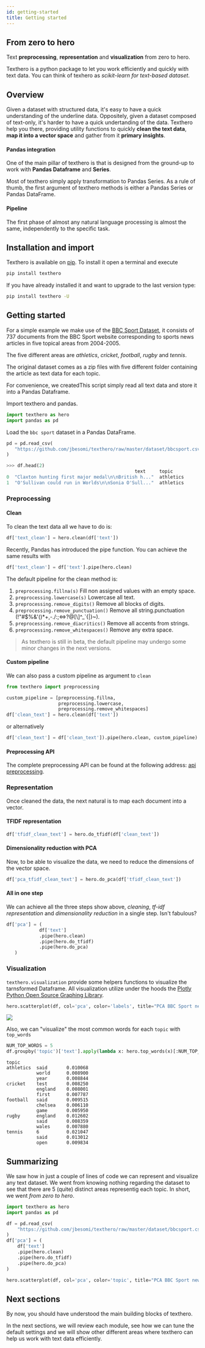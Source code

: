 ```yaml
---
id: getting-started
title: Getting started
---
```


## From zero to hero

Text **preprocessing**, **representation** and **visualization** from zero to hero.

Texthero is a python package to let you work efficiently and quickly with text data. You can think of texhero as _scikit-learn for text-based dataset_.

## Overview

Given a dataset with structured data, it's easy to have a quick understanding of the underline data. Oppositely, given a dataset composed of text-only, it's harder to have a quick undertanding of the data. Texthero help you there, providing utility functions to quickly **clean the text data**, **map it into a vector space** and gather from it **primary insights**.

#### Pandas integration

One of the main pillar of texthero is that is designed from the ground-up to work with **Pandas Dataframe** and **Series**.

Most of texthero simply apply transformation to Pandas Series. As a rule of thumb, the first argument of texthero methods is either a Pandas Series or Pandas DataFrame.

#### Pipeline

The first phase of almost any natural language processing is almost the same, independently to the specific task.

## Installation and import

Texthero is available on [pip](https://pypi.org/project/texthero/). To install it open a terminal and execute


```bash
pip install texthero
```

If you have already installed it and want to upgrade to the last version type:

```bash
pip install texthero -U
```

## Getting started

For a simple example we make use of the [BBC Sport Dataset](http://mlg.ucd.ie/datasets/bbc.html), it consists of 737 documents from the BBC Sport website corresponding to sports news articles in five topical areas from 2004-2005.

The five different areas are _athletics_, _cricket_, _football_, _rugby_ and _tennis_.

The original dataset comes as a zip files with five different folder containing the article as text data for each topic.

For convenience, we createdThis script simply read all text data and store it into a Pandas Dataframe.

Import texthero and pandas.

```py
import texthero as hero
import pandas as pd
```

Load the `bbc sport` dataset in a Pandas DataFrame.

```py
pd = pd.read_csv(
   "https://github.com/jbesomi/texthero/raw/master/dataset/bbcsport.csv"
)
```

```py
>>> df.head(2)
                                               text     topic
0  "Claxton hunting first major medal\n\nBritish h..."  athletics
1  "O'Sullivan could run in Worlds\n\nSonia O'Sull..."  athletics
```


### Preprocessing

#### Clean

To clean the text data all we have to do is:

```py
df['text_clean'] = hero.clean(df['text'])
```

Recently, Pandas has introduced the pipe function. You can achieve the same results with

```py
df['text_clean'] = df['text'].pipe(hero.clean)
```

The default pipeline for the clean method is:

1. `preprocessing.fillna(s)` Fill non assigned values with an empty space.
1. `preprocessing.lowercase(s)` Lowercase all text.
1. `preprocessing.remove_digits()` Remove all blocks of digits.
1. `preprocessing.remove_punctuation()` Remove all string.punctuation (!"#$%&\'()\*+,-./:;<=>?@[\\]^\_\`{|}~).
1. `preprocessing.remove_diacritics()` Remove all accents from strings.
1. `preprocessing.remove_whitespaces()` Remove any extra space.

> As texthero is still in beta, the default pipeline may undergo some minor changes in the next versions.

#### Custom pipeline

We can also pass a custom pipeline as argument to `clean`

```py
from texthero import preprocessing

custom_pipeline = [preprocessing.fillna,
                   preprocessing.lowercase,
                   preprocessing.remove_whitespaces]
df['clean_text'] = hero.clean(df['text'])
```

or alternatively

```py
df['clean_text'] = df['clean_text']).pipe(hero.clean, custom_pipeline)
```

#### Preprocessing API

The complete preprocessing API can be found at the following address: [api preprocessing](/docs/api-preprocessing).


### Representation

Once cleaned the data, the next natural is to map each document into a vector.

#### TFIDF representation


```py
df['tfidf_clean_text'] = hero.do_tfidf(df['clean_text'])
```

#### Dimensionality reduction with PCA

Now, to be able to visualize the data, we need to reduce the dimensions of the vector space.

```py
df['pca_tfidf_clean_text'] = hero.do_pca(df['tfidf_clean_text'])
```

#### All in one step

We can achieve all the three steps show above, _cleaning_, _tf-idf representation_ and _dimensionality reduction_ in a single step. Isn't fabulous?

```py
df['pca'] = (
            df['text']
            .pipe(hero.clean)
            .pipe(hero.do_tfidf)
            .pipe(hero.do_pca)
   )
```

### Visualization

`texthero.visualization` provide some helpers functions to visualize the tarnsformed Dataframe. All visualization utilize under the hoods the [Plotly Python Open Source Graphing Library](https://plotly.com/python/).


```py
hero.scatterplot(df, col='pca', color='labels', title="PCA BBC Sport news")
```

![](/img/scatterplot_bccsport.svg)

Also, we can "visualize" the most common words for each `topic` with `top_words`

```py
NUM_TOP_WORDS = 5
df.groupby('topic')['text'].apply(lambda x: hero.top_words(x)[:NUM_TOP_WORDS])
```

```
topic             
athletics  said       0.010068
           world      0.008900
           year       0.008844
cricket    test       0.008250
           england    0.008001
           first      0.007787
football   said       0.009515
           chelsea    0.006110
           game       0.005950
rugby      england    0.012602
           said       0.008359
           wales      0.007880
tennis     6          0.021047
           said       0.013012
           open       0.009834
```


## Summarizing

We saw how in just a couple of lines of code we can represent and visualize any text dataset. We went from knowing nothing regarding the dataset to see that there are 5 (quite) distinct areas representig each topic. In short, we went _from zero to hero_.

```py
import texthero as hero
import pandas as pd

df = pd.read_csv(
    "https://github.com/jbesomi/texthero/raw/master/dataset/bbcsport.csv"
)
df['pca'] = (
    df['text']
    .pipe(hero.clean)
    .pipe(hero.do_tfidf)
    .pipe(hero.do_pca)
)

hero.scatterplot(df, col='pca', color='topic', title="PCA BBC Sport news")
```

## Next sections

By now, you should have understood the main building blocks of texthero.

In the next sections, we will review each module, see how we can tune the default settings and we will show other different areas where texthero can help us work with text data efficiently.
